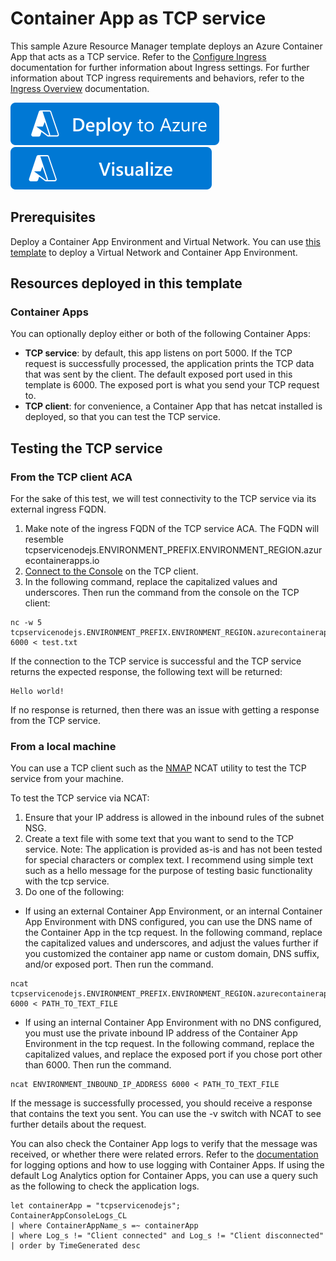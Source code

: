 # Container App as TCP service
This sample Azure Resource Manager template deploys an Azure Container App that acts as a TCP service. Refer to the [Configure Ingress](https://learn.microsoft.com/azure/container-apps/ingress-how-to) documentation for further information about Ingress settings. For further information about TCP ingress requirements and behaviors, refer to the [Ingress Overview](https://learn.microsoft.com/azure/container-apps/ingress-overview#tcp) documentation.

[![Deploy To Azure](https://raw.githubusercontent.com/Azure/azure-quickstart-templates/master/1-CONTRIBUTION-GUIDE/images/deploytoazure.svg?sanitize=true)](https://portal.azure.com/#create/Microsoft.Template/uri/https%3A%2F%2Fraw.githubusercontent.com%2Fazureossd%2FContainer-Apps%2Fmaster%2FTCP%2Fnodejs%2Fdeploy%2Fazuredeploy.json)  [![Visualize](https://raw.githubusercontent.com/Azure/azure-quickstart-templates/master/1-CONTRIBUTION-GUIDE/images/visualizebutton.svg?sanitize=true)](http://armviz.io/#/?load=https%3A%2F%2Fraw.githubusercontent.com%2Fazureossd%2FContainer-Apps%2Fmaster%2FTCP%2Fnodejs%2Fdeploy%2Fazuredeploy.json)

## Prerequisites
Deploy a Container App Environment and Virtual Network.
You can use [this template](https://github.com/azureossd/Container-Apps/tree/master/ContainerAppEnvironment/deploy) to deploy a Virtual Network and Container App Environment.

## Resources deployed in this template
### Container Apps
You can optionally deploy either or both of the following Container Apps:
- **TCP service**: by default, this app listens on port 5000. If the TCP request is successfully processed, the application prints the TCP data that was sent by the client. The default exposed port used in this template is 6000. The exposed port is what you send your TCP request to.
- **TCP client**: for convenience, a Container App that has netcat installed is deployed, so that you can test the TCP service.

## Testing the TCP service

### From the TCP client ACA
For the sake of this test, we will test connectivity to the TCP service via its external ingress FQDN.

1. Make note of the ingress FQDN of the TCP service ACA. The FQDN will resemble tcpservicenodejs.ENVIRONMENT_PREFIX.ENVIRONMENT_REGION.azurecontainerapps.io
2. [Connect to the Console](https://learn.microsoft.com/azure/container-apps/container-console?tabs=bash#azure-portal) on the TCP client.
3. In the following command, replace the capitalized values and underscores. Then run the command from the console on the TCP client:
```
nc -w 5 tcpservicenodejs.ENVIRONMENT_PREFIX.ENVIRONMENT_REGION.azurecontainerapps.io 6000 < test.txt
```

If the connection to the TCP service is successful and the TCP service returns the expected response, the following text will be returned:
```
Hello world!
```

If no response is returned, then there was an issue with getting a response from the TCP service.


### From a local machine
You can use a TCP client such as the [NMAP](https://nmap.org/dist/) NCAT utility to test the TCP service from your machine.

To test the TCP service via NCAT:
1. Ensure that your IP address is allowed in the inbound rules of the subnet NSG.
2. Create a text file with some text that you want to send to the TCP service. 
Note: The application is provided as-is and has not been tested for special characters or complex text. I recommend using simple text such as a hello message for the purpose of testing basic functionality with the tcp service.
3. Do one of the following:
- If using an external Container App Environment, or an internal Container App Environment with DNS configured, you can use the DNS name of the Container App in the tcp request. In the following command, replace the capitalized values and underscores, and adjust the values further if you customized the container app name or custom domain, DNS suffix, and/or exposed port. Then run the command.

```
ncat tcpservicenodejs.ENVIRONMENT_PREFIX.ENVIRONMENT_REGION.azurecontainerapps.io 6000 < PATH_TO_TEXT_FILE
```

- If using an internal Container App Environment with no DNS configured, you must use the private inbound IP address of the Container App Environment in the tcp request. In the following command, replace the capitalized values, and replace the exposed port if you chose port other than 6000. Then run the command.

```
ncat ENVIRONMENT_INBOUND_IP_ADDRESS 6000 < PATH_TO_TEXT_FILE
```

If the message is successfully processed, you should receive a response that contains the text you sent. You can use the -v switch with NCAT to see further details about the request.

You can also check the Container App logs to verify that the message was received, or whether there were related errors. Refer to the [documentation](https://learn.microsoft.com/en-us/azure/container-apps/log-options) for logging options and how to use logging with Container Apps. If using the default Log Analytics option for Container Apps, you can use a query such as the following to check the application logs.

```
let containerApp = "tcpservicenodejs";
ContainerAppConsoleLogs_CL
| where ContainerAppName_s =~ containerApp
| where Log_s != "Client connected" and Log_s != "Client disconnected"
| order by TimeGenerated desc
```
